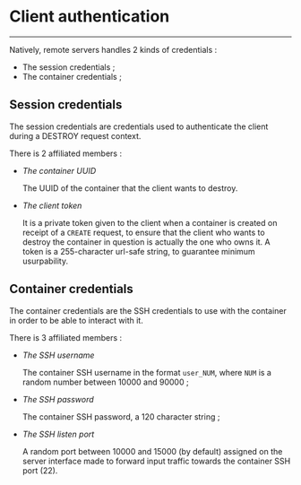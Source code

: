 # Client authentication

----

Natively, remote servers handles 2 kinds of credentials : 

- The session credentials ;
- The container credentials ;

## Session credentials

The session credentials are credentials used to authenticate the client during a DESTROY request context.

There is 2 affiliated members : 

- *The container UUID*

  The UUID of the container that the client wants to destroy.

- *The client token*

  It is a private token given to the client when a container is created on receipt of a `CREATE` request, to ensure that the client who wants to destroy the container in question is actually the one who owns it. A token is a 255-character url-safe string, to guarantee minimum usurpability.

## Container credentials

The container credentials are the SSH credentials to use with the container in order to be able to interact with it.

There is 3 affiliated members : 

- *The SSH username*

  The container SSH username in the format `user_NUM`, where `NUM` is a random number between 10000 and 90000 ;

- *The SSH password*

  The container SSH password, a 120 character string ;

- *The SSH listen port*

  A random port between 10000 and 15000 (by default) assigned on the server interface made to forward input traffic towards the container SSH port (22).